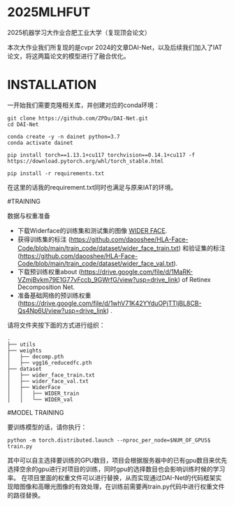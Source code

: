 # 2025MLHFUT
2025机器学习大作业合肥工业大学（复现顶会论文）

本次大作业我们所复现的是cvpr 2024的文章DAI-Net，以及后续我们加入了IAT论文，将这两篇论文的模型进行了融合优化。

# INSTALLATION

一开始我们需要克隆相关库，并创建对应的conda环境：
```
git clone https://github.com/ZPDu/DAI-Net.git
cd DAI-Net

conda create -y -n dainet python=3.7
conda activate dainet

pip install torch==1.13.1+cu117 torchvision==0.14.1+cu117 -f https://download.pytorch.org/whl/torch_stable.html

pip install -r requirements.txt
```

在这里的话我的requirement.txt同时也满足与原来IAT的环境。

#TRAINING 

数据与权重准备
- 下载Widerface的训练集和测试集的图像 [WIDER FACE](http://shuoyang1213.me/WIDERFACE/).
- 获得训练集的标注 (https://github.com/daooshee/HLA-Face-Code/blob/main/train_code/dataset/wider_face_train.txt) 和验证集的标注(https://github.com/daooshee/HLA-Face-Code/blob/main/train_code/dataset/wider_face_val.txt).
- 下载预训练权重about (https://drive.google.com/file/d/1MaRK-VZmjBvkm79E1G77vFccb_9GWrfG/view?usp=drive_link) of Retinex Decomposition Net.
- 准备基础网络的预训练权重(https://drive.google.com/file/d/1whV71K42YYduOPjTTljBL8CB-Qs4Np6U/view?usp=drive_link) .

请将文件夹按下面的方式进行组织：

```
.
├── utils
├── weights
│   ├── decomp.pth
│   ├── vgg16_reducedfc.pth
├── dataset
│   ├── wider_face_train.txt
│   ├── wider_face_val.txt
│   ├── WiderFace
│   │   ├── WIDER_train
│   │   └── WIDER_val
```

#MODEL TRAINING

要训练模型的话，请你执行：
```
python -m torch.distributed.launch --nproc_per_node=$NUM_OF_GPUS$ train.py
```
其中可以自主选择要训练的GPU数目，项目会根据服务器中的已有gpu数目来优先选择空余的gpu进行对项目的训练，同时gpu的选择数目也会影响训练时候的学习率。
在项目里面的权重文件可以进行替换，从而实现通过DAI-Net的代码框架实现暗图像和高曝光图像的有效处理，在训练前需要再train.py代码中进行权重文件的路径替换。
